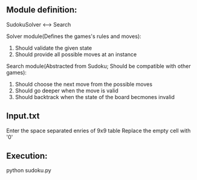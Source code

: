Module definition:
------------------

SudokuSolver <--> Search

Solver module(Defines the games's rules and moves): 
1. Should validate the given state
2. Should provide all possible moves at an instance

Search module(Abstracted from Sudoku; Should be compatible with other games):
1. Should choose the next move from the possible moves
2. Should go deeper when the move is valid
3. Should backtrack when the state of the board becmones invalid


Input.txt
---------
Enter the space separated enries of 9x9 table
Replace the empty cell with '0'


Execution:
----------
python sudoku.py
